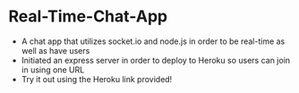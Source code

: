 # Real-Time-Chat-App
- A chat app that utilizes socket.io and node.js in order to be real-time as well as have users
- Initiated an express server in order to deploy to Heroku so users can join in using one URL
- Try it out using the Heroku link provided!
